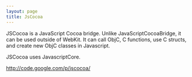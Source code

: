 ```yaml
---
layout: page
title: JsCocoa
---
```


JSCocoa is a JavaScript Cocoa bridge. Unlike JavaScriptCocoaBridge, it can be used outside of WebKit. It can call ObjC, C functions, use C structs, and create new ObjC classes in Javascript.

JSCocoa uses JavascriptCore.

http://code.google.com/p/jscocoa/

